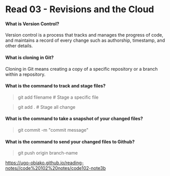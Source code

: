 # Read 03 - Revisions and the Cloud

#### What is Version Control?

Version control is a process that tracks and manages the progress of code, and maintains a record of every change such as authorship, timestamp, and other details.

#### What is cloning in Git?
Cloning in Git means creating a copy of a specific repository or a branch within a repository. 

#### What is the command to track and stage files?
>git add filename   # Stage a specific file

>git add .          # Stage all change

#### What is the command to take a snapshot of your changed files?
>git commit -m "commit message"

#### What is the command to send your changed files to Github?
>git push origin branch-name


https://ugo-obiako.github.io/reading-notes//code%20102%20notes/code102-note3b


